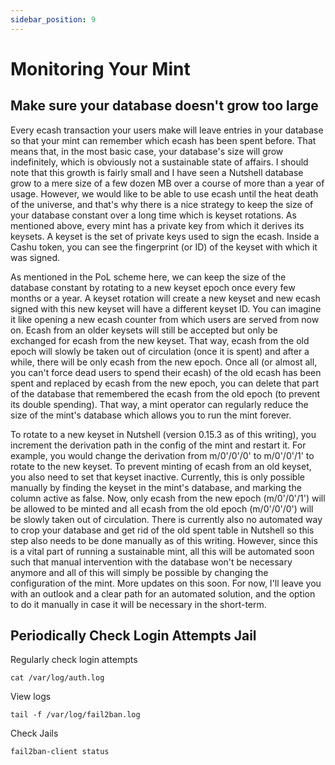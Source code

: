 ```yaml
---
sidebar_position: 9
---
```

# Monitoring Your Mint 

## Make sure your database doesn't grow too large
Every ecash transaction your users make will leave entries in your database so that your mint can remember which ecash has been spent before. That means that, in the most basic case, your database's size will grow indefinitely, which is obviously not a sustainable state of affairs. I should note that this growth is fairly small and I have seen a Nutshell database grow to a mere size of a few dozen MB over a course of more than a year of usage. However, we would like to be able to use ecash until the heat death of the universe, and that's why there is a nice strategy to keep the size of your database constant over a long time which is keyset rotations. As mentioned above, every mint has a private key from which it derives its keysets. A keyset is the set of private keys used to sign the ecash. Inside a Cashu token, you can see the fingerprint (or ID) of the keyset with which it was signed.

As mentioned in the PoL scheme here, we can keep the size of the database constant by rotating to a new keyset epoch once every few months or a year. A keyset rotation will create a new keyset and new ecash signed with this new keyset will have a different keyset ID. You can imagine it like opening a new ecash counter from which users are served from now on. Ecash from an older keysets will still be accepted but only be exchanged for ecash from the new keyset. That way, ecash from the old epoch will slowly be taken out of circulation (once it is spent) and after a while, there will be only ecash from the new epoch. Once all (or almost all, you can't force dead users to spend their ecash) of the old ecash has been spent and replaced by ecash from the new epoch, you can delete that part of the database that remembered the ecash from the old epoch (to prevent its double spending). That way, a mint operator can regularly reduce the size of the mint's database which allows you to run the mint forever.


To rotate to a new keyset in Nutshell (version 0.15.3 as of this writing), you increment the derivation path in the config of the mint and restart it. For example, you would change the derivation from m/0'/0'/0' to m/0'/0'/1' to rotate to the new keyset. To prevent minting of ecash from an old keyset, you also need to set that keyset inactive. Currently, this is only possible manually by finding the keyset in the mint's database, and marking the column active as false. Now, only ecash from the new epoch (m/0'/0'/1') will be allowed to be minted and all ecash from the old epoch (m/0'/0'/0') will be slowly taken out of circulation. There is currently also no automated way to crop your database and get rid of the old spent table in Nutshell so this step also needs to be done manually as of this writing. However, since this is a vital part of running a sustainable mint, all this will be automated soon such that manual intervention with the database won't be necessary anymore and all of this will simply be possible by changing the configuration of the mint. More updates on this soon. For now, I'll leave you with an outlook and a clear path for an automated solution, and the option to do it manually in case it will be necessary in the short-term.


## Periodically Check Login Attempts Jail
Regularly check login attempts
```
cat /var/log/auth.log
```
View logs
```
tail -f /var/log/fail2ban.log
```
Check Jails
```
fail2ban-client status
```